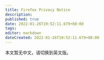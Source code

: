 ```yaml
---
title: Firefox Privacy Notice
description:
published: true
date: 2022-01-26T19:52:11.679+08:00
tags:
editor: markdown
dateCreated: 2022-01-26T19:52:11.679+08:00
---
```


本文暂无中文，请切换到英文版。
